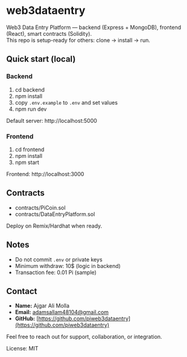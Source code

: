 # web3dataentry

Web3 Data Entry Platform — backend (Express + MongoDB), frontend (React), smart contracts (Solidity).  
This repo is setup-ready for others: clone → install → run.

## Quick start (local)

### Backend
1. cd backend
2. npm install
3. copy `.env.example` to `.env` and set values
4. npm run dev

Default server: http://localhost:5000

### Frontend
1. cd frontend
2. npm install
3. npm start

Frontend: http://localhost:3000

## Contracts
- contracts/PiCoin.sol
- contracts/DataEntryPlatform.sol

Deploy on Remix/Hardhat when ready.

## Notes
- Do not commit `.env` or private keys
- Minimum withdraw: 10$ (logic in backend)
- Transaction fee: 0.01 Pi (sample)

## Contact
- **Name:** Ajgar Ali Molla  
- **Email:** adamsallam48104@gmail.com
- **GitHub:** [https://github.com/piweb3dataentry](https://github.com/piweb3dataentry)

Feel free to reach out for support, collaboration, or integration.

License: MIT
